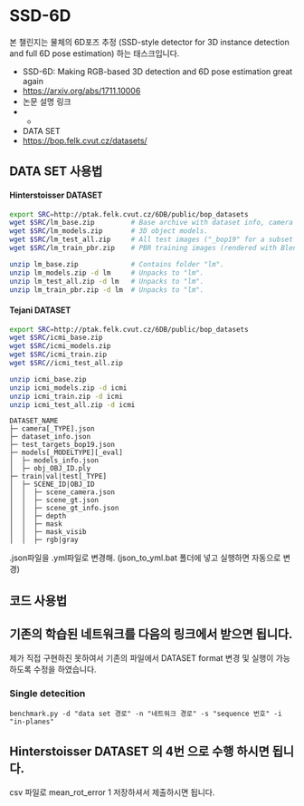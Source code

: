 # SSD-6D
본 챌린지는 물체의 6D포즈 추정 (SSD-style detector for 3D instance detection and full 6D pose estimation) 하는 태스크입니다.
* SSD-6D: Making RGB-based 3D detection and 6D pose estimation great again
* https://arxiv.org/abs/1711.10006
* 논문 설명 링크
* -
* DATA SET
* https://bop.felk.cvut.cz/datasets/

## DATA SET 사용법
#### Hinterstoisser DATASET
```bash
export SRC=http://ptak.felk.cvut.cz/6DB/public/bop_datasets
wget $SRC/lm_base.zip         # Base archive with dataset info, camera parameters, etc.
wget $SRC/lm_models.zip       # 3D object models.
wget $SRC/lm_test_all.zip     # All test images ("_bop19" for a subset used in the BOP Challenge 2019/2020).
wget $SRC/lm_train_pbr.zip    # PBR training images (rendered with BlenderProc4BOP).

unzip lm_base.zip             # Contains folder "lm".
unzip lm_models.zip -d lm     # Unpacks to "lm".
unzip lm_test_all.zip -d lm   # Unpacks to "lm".
unzip lm_train_pbr.zip -d lm  # Unpacks to "lm".
```
#### Tejani DATASET
```bash
export SRC=http://ptak.felk.cvut.cz/6DB/public/bop_datasets
wget $SRC/icmi_base.zip       
wget $SRC/icmi_models.zip    
wget $SRC/icmi_train.zip   
wget $SRC//icmi_test_all.zip  

unzip icmi_base.zip   
unzip icmi_models.zip -d icmi   
unzip icmi_train.zip -d icmi  
unzip icmi_test_all.zip -d icmi  
```
```
DATASET_NAME
├─ camera[_TYPE].json
├─ dataset_info.json
├─ test_targets_bop19.json
├─ models[_MODELTYPE][_eval]
│  ├─ models_info.json
│  ├─ obj_OBJ_ID.ply
├─ train|val|test[_TYPE]
│  ├─ SCENE_ID|OBJ_ID
│  │  ├─ scene_camera.json
│  │  ├─ scene_gt.json
│  │  ├─ scene_gt_info.json
│  │  ├─ depth
│  │  ├─ mask
│  │  ├─ mask_visib
│  │  ├─ rgb|gray
```
.json파일을 .yml파일로 변경해.
(json_to_yml.bat 폴더에 넣고 실행하면 자동으로 변경)

## 코드 사용법

기존의 학습된 네트워크를 다음의 링크에서 받으면 됩니다.
-

제가 직접 구현하진 못하여서 기존의 파일에서 DATASET format 변경 및 실행이 가능하도록 수정을 하였습니다.

### Single detecition
```
benchmark.py -d "data set 경로" -n "네트워크 경로" -s "sequence 번호" -i "in-planes"
```

## Hinterstoisser DATASET 의 4번 으로 수행 하시면 됩니다.
csv 파일로 mean_rot_error 1 저장하셔서 제출하시면 됩니다.
